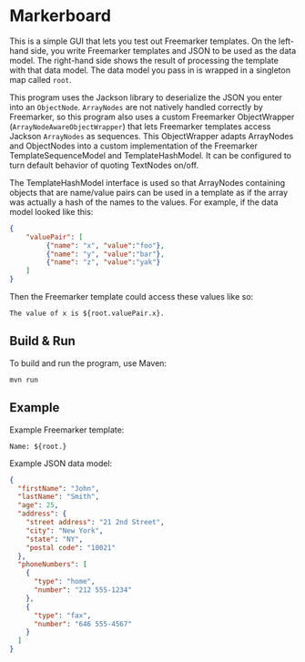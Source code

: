 # Markerboard

This is a simple GUI that lets you test out Freemarker templates.
On the left-hand side, you write Freemarker templates and JSON to be
used as the data model. The right-hand side shows the result
of processing the template with that data model.
The data model you pass in is wrapped in a singleton map called
`root`. 

This program uses the Jackson library to deserialize the 
JSON you enter into an `ObjectNode`. `ArrayNodes` are not natively
handled correctly by Freemarker, so this program also uses a custom Freemarker
ObjectWrapper (`ArrayNodeAwareObjectWrapper`) that lets Freemarker 
templates access Jackson `ArrayNodes` as sequences.
This ObjectWrapper adapts ArrayNodes and ObjectNodes into a custom implementation of 
the Freemarker TemplateSequenceModel and TemplateHashModel.
It can be configured to turn default behavior of quoting TextNodes
on/off.

The TemplateHashModel interface is used so that ArrayNodes containing
objects that are name/value pairs can be used in a template as if the
array was actually a hash of the names to the values.
For example, if the data model looked like this:
```json
{
    "valuePair": [
         {"name": "x", "value":"foo"},
         {"name": "y", "value":"bar"},
         {"name": "z", "value":"yak"}
    ]
}
```

Then the Freemarker template could access these values like so:
```ftl
The value of x is ${root.valuePair.x}.
```


## Build & Run
To build and run the program, use Maven:
```
mvn run
```


## Example
Example Freemarker template:
```ftl
Name: ${root.}
```


Example JSON data model:
```json
{
  "firstName": "John",
  "lastName": "Smith",
  "age": 25,
  "address": {
    "street address": "21 2nd Street",
    "city": "New York",
    "state": "NY",
    "postal code": "10021"
  },
  "phoneNumbers": [
    {
      "type": "home",
      "number": "212 555-1234"
    },
    {
      "type": "fax",
      "number": "646 555-4567"
    }
  ]
}
```

